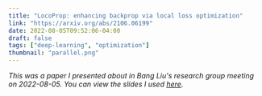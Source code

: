 ```yaml
---
title: "LocoProp: enhancing backprop via local loss optimization"
link: "https://arxiv.org/abs/2106.06199"
date: 2022-08-05T09:52:06-04:00
draft: false
tags: ["deep-learning", "optimization"]
thumbnail: "parallel.png"
---
```


*This was a paper I presented about in Bang Liu's research group meeting on 2022-08-05. You can view the slides I used [here](https://docs.google.com/presentation/d/10f-vVG9yLaHHfZmGvKb2roaTkOVE6flbHv1yE5pkxX4/edit?usp=sharing).*
